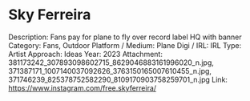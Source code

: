 # Sky Ferreira

Description: Fans pay for plane to fly over record label HQ with banner
Category: Fans, Outdoor
Platform / Medium: Plane
Digi / IRL: IRL
Type: Artist
Approach: Ideas
Year: 2023
Attachment: 381173242_307893098602715_8629046883161996020_n.jpg, 371387171_1007140037092626_3763150165007610455_n.jpg, 371746239_825378752582290_8109170903758259701_n.jpg
Link: https://www.instagram.com/free.skyferreira/